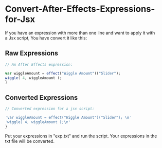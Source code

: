 # Convert-After-Effects-Expressions-for-Jsx

If you have an expression with more than one line and want to apply it with a Jsx script,
You have convert it like this:



## Raw Expressions

```javascript
// An After Effects expression:

var wiggleAmount = effect("Wiggle Amount")("Slider"); 
wiggle( 4, wiggleAmount );
}
```

## Converted Expressions
```javascript
// Converted expression for a jsx script:

'var wiggleAmount = effect("Wiggle Amount")("Slider"); \n'
'wiggle( 4, wiggleAmount );\n'
}
```



Put your expressions in "exp.txt" and run the script. Your expressions in the txt file will be converted.
